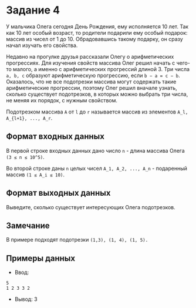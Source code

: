 
# Задание 4

У мальчика Олега сегодня День Рождения, ему исполняется 10 лет.
Так как 10 лет особый возраст, то родители подарили ему особый подарок: массив из чисел от 1 до 10.
Обрадовавшись такому подарку, он сразу начал изучать его свойства.

Недавно на прогулке друзья рассказали Олегу о арифметических прогрессиях.
Для изучения свойств массива Олег решил начать с чего-то малого, а именно с арифметических прогрессий длиной 3.
Три числа `a, b, c` образуют арифметическую прогрессию, если `b − a = c − b`.
Оказалось, что не все подотрезки массива могут содержать такие арифметические прогрессии,
поэтому Олег решил вначале узнать, сколько существует подотрезков, в которых можно выбрать три числа,
не меняя их порядок, с нужным свойством.

Подотрезком массива `A` от `l` до `r` называется массив из элементов `A_l, A_{l+1}, ..., A_r`.

## Формат входных данных

В первой строке входных данных дано число `n` - длина массива Олега `(3 ≤ n ≤ 10^5)`.

Во второй строке даны `n` целых чисел `A_1, A_2, ..., A_n` - подаренный массив `(1 ≤ A_i ≤ 10)`.

## Формат выходных данных

Выведите, сколько существует интересующих Олега подотрезков.

## Замечание

В примере подходят подотрезки `(1,3), (1, 4), (1, 5).`

## Примеры данных

+ Ввод:

```text
5
1 2 3 3 2
```

+ Вывод: 3
